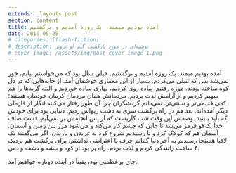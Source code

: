 ```yaml
---
extends: _layouts.post
section: content
title: آمده بودیم میمند. یک روزه آمدیم و برگشتیم
date: 2019-05-25
# categories: [flash-fiction]
# description: نوشته‌ای در مورد بازگشت گیم آو ترونز
# cover_image: /assets/img/post-cover-image-1.png
---
```




آمده بودیم میمند. یک روزه آمدیم و برگشتیم. خیلی سال بود که می‌خواستم بیایم، جور نمی‌شد بس که تنبلی می‌کردم. بسیار از این معماری خوشمان آمد. از خانه‌هایی که در دل کوه ساخته بودند. موزه رفتیم، پیاده روی کردیم، نهاری ساده خوردیم و البته گربه‌ها را هم سهیم کردیم و از آرامش لذت بردیم. مردمانش همان مردمان کرمان خودمان هستند؛ کمی قدیمی‌تر و سنتی‌تر. نمی‌دانم گردشگران چرا آن طور رفتار می‌کنند انگار از قاره‌ای دیگر آمده‌اند. بعد هم در راه برگشت سری به دشت ریواس زدیم. دنیایی بود برای خودش که باید ببینید. وصفش این وقت شب کاریست که از پس انجامش بر نمی‌آیم. دشت صاف خدا یک‌هو قرمز می‌شد تا جایی که چشم کار می‌کند و می‌شود مرز بین زمین و آسمان. آسمان هم که کولاک کرد و تا رسیدیم شروع کرد به غریدن و باریدن. اگر می‌گفتند یک لاقبا همینجا رسیدیم به آخر دنیا گمانم حرف یا اعتراضی نداشتم. برای برگشت هم نزدیک ۴ ساعت رانندگی کردم و لذت بردم. راه پر بود از کوه و بیشه و دشت و دمن.

جای پرعظمتی بود، یقیناً در آینده دوباره خواهیم آمد. 